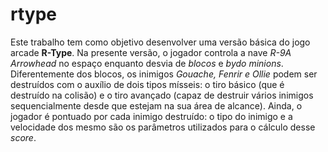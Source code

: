 # rtype

Este trabalho tem como objetivo desenvolver uma versão básica do jogo arcade **R-Type**. Na presente versão, o jogador controla a nave *R-9A Arrowhead* no espaço enquanto desvia de *blocos* e *bydo minions*. Diferentemente dos blocos, os inimigos *Gouache, Fenrir e Ollie* podem ser destruídos com o auxílio de dois tipos mísseis: o tiro básico (que é destruído na colisão) e o tiro avançado (capaz de destruir vários inimigos sequencialmente desde que estejam na sua área de alcance). Ainda, o jogador é pontuado por cada inimigo destruído: o tipo do inimigo e a velocidade dos mesmo são os parâmetros utilizados para o cálculo desse *score*.
